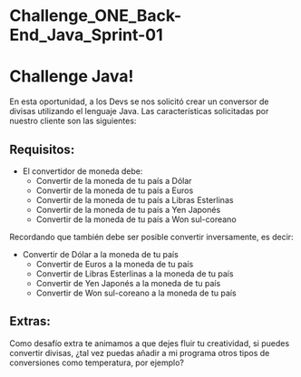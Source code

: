 # Challenge_ONE_Back-End_Java_Sprint-01
# Challenge Java!
En esta oportunidad, a los Devs se nos solicitó crear un conversor de divisas utilizando el lenguaje Java. Las características solicitadas por nuestro cliente son las siguientes:

## Requisitos:

- El convertidor de moneda debe:
  - Convertir de la moneda de tu país a Dólar
  - Convertir de la moneda de tu país a Euros
  - Convertir de la moneda de tu país a Libras Esterlinas
  - Convertir de la moneda de tu país a Yen Japonés
  - Convertir de la moneda de tu país a Won sul-coreano

Recordando que también debe ser posible convertir inversamente, es decir:
- Convertir de Dólar a la moneda de tu país
  - Convertir de Euros a la moneda de tu país
  - Convertir de Libras Esterlinas a la moneda de tu país
  - Convertir de Yen Japonés a la moneda de tu país
  - Convertir de Won sul-coreano a la moneda de tu país

## Extras:
Como desafío extra te animamos a que dejes fluir tu creatividad, si puedes convertir divisas, ¿tal vez puedas añadir a mi programa otros tipos de conversiones como temperatura, por ejemplo?

